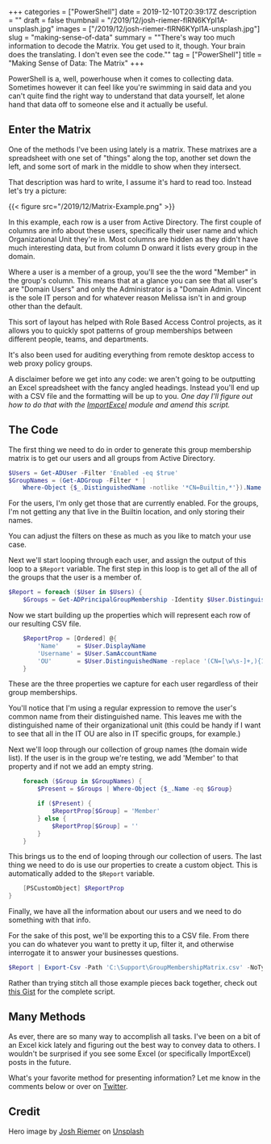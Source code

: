 +++
categories = ["PowerShell"]
date = 2019-12-10T20:39:17Z
description = ""
draft = false
thumbnail = "/2019/12/josh-riemer-flRN6KYpl1A-unsplash.jpg"
images = ["/2019/12/josh-riemer-flRN6KYpl1A-unsplash.jpg"]
slug = "making-sense-of-data"
summary = "\"There's way too much information to decode the Matrix. You get used to it, though. Your brain does the translating. I don't even see the code.\""
tag = ["PowerShell"]
title = "Making Sense of Data: The Matrix"
+++


PowerShell is a, well, powerhouse when it comes to collecting data. Sometimes however it can feel like you're swimming in said data and you can't quite find the right way to understand that data yourself, let alone hand that data off to someone else and it actually be useful.

## Enter the Matrix

One of the methods I've been using lately is a matrix. These matrixes are a spreadsheet with one set of "things" along the top, another set down the left, and some sort of mark in the middle to show when they intersect.

That description was hard to write, I assume it's hard to read too. Instead let's try a picture:

{{< figure src="/2019/12/Matrix-Example.png" >}}

In this example, each row is a user from Active Directory. The first couple of columns are info about these users, specifically their user name and which Organizational Unit they're in. Most columns are hidden as they didn't have much interesting data, but from column D onward it lists every group in the domain.

Where a user is a member of a group, you'll see the the word "Member" in the group's column. This means that at a glance you can see that all user's are "Domain Users" and only the Administrator is a "Domain Admin. Vincent is the sole IT person and for whatever reason Melissa isn't in and group other than the default.

This sort of layout has helped with Role Based Access Control projects, as it allows you to quickly spot patterns of group memberships between different people, teams, and departments.

It's also been used for auditing everything from remote desktop access to web proxy policy groups.

A disclaimer before we get into any code: we aren't going to be outputting an Excel spreadsheet with the fancy angled headings. Instead you'll end up with a CSV file and the formatting will be up to you.  _One day I'll figure out how to do that with the [ImportExcel](https://www.powershellgallery.com/packages/ImportExcel) module and amend this script._

## The Code

The first thing we need to do in order to generate this group membership matrix is to get our users and all groups from Active Directory.

```powershell
$Users = Get-ADUser -Filter 'Enabled -eq $true'
$GroupNames = (Get-ADGroup -Filter * |
    Where-Object {$_.DistinguishedName -notlike '*CN=Builtin,*'}).Name
```

For the users, I'm only get those that are currently enabled. For the groups, I'm not getting any that live in the Builtin location, and only storing their names.

You can adjust the filters on these as much as you like to match your use case.

Next we'll start looping through each user, and assign the output of this loop to a `$Report` variable. The first step in this loop is to get all of the all of the groups that the user is a member of.

```powershell
$Report = foreach ($User in $Users) {
    $Groups = Get-ADPrincipalGroupMembership -Identity $User.DistinguishedName
```

Now we start building up the properties which will represent each row of our resulting CSV file.

```powershell
    $ReportProp = [Ordered] @{
        'Name'     = $User.DisplayName
        'Username' = $User.SamAccountName
        'OU'       = $User.DistinguishedName -replace '(CN=[\w\s-]+,){1}' , ''
    }
```

These are the three properties we capture for each user regardless of their group memberships.

You'll notice that I'm using a regular expression to remove the user's common name from their distinguished name. This leaves me with the distinguished name of their organizational unit (this could be handy if I want to see that all in the IT OU are also in IT specific groups, for example.)

Next we'll loop through our collection of group names (the domain wide list). If the user is in the group we're testing, we add 'Member' to that property and if not we add an empty string.

```powershell
    foreach ($Group in $GroupNames) {
        $Present = $Groups | Where-Object {$_.Name -eq $Group}

        if ($Present) {
            $ReportProp[$Group] = 'Member'
        } else {
            $ReportProp[$Group] = ''
        }
    }
```

This brings us to the end of looping through our collection of users. The last thing we need to do is use our properties to create a custom object. This is automatically added to the `$Report` variable.

```powershell
    [PSCustomObject] $ReportProp
}
```

Finally, we have all the information about our users and we need to do something with that info.

For the sake of this post, we'll be exporting this to a CSV file. From there you can do whatever you want to pretty it up, filter it, and otherwise interrogate it to answer your businesses questions.

```powershell
$Report | Export-Csv -Path 'C:\Support\GroupMembershipMatrix.csv' -NoTypeInformation
```

Rather than trying stitch all those example pieces back together, check out [this Gist](https://gist.github.com/Windos/eaaf1298bd30845fb6e6d9423394d4f9) for the complete script.

## Many Methods

As ever, there are so many way to accomplish all tasks. I've been on a bit of an Excel kick lately and figuring out the best way to convey data to others. I wouldn't be surprised if you see some Excel (or specifically ImportExcel) posts in the future.

What's your favorite method for presenting information? Let me know in the comments below or over on [Twitter](https://twitter.com/WindosNZ).

## Credit

Hero image by [Josh Riemer](https://unsplash.com/@joshriemer?utm_source=unsplash&utm_medium=referral&utm_content=creditCopyText) on [Unsplash](https://unsplash.com/?utm_source=unsplash&utm_medium=referral&utm_content=creditCopyText)

